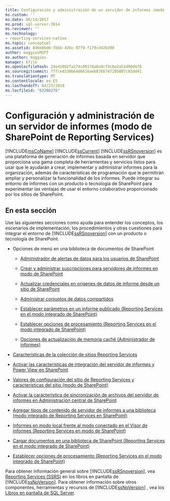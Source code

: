 ```yaml
---
title: Configuración y administración de un servidor de informes (modo de SharePoint de Reporting Services) | Microsoft Docs
ms.custom: ''
ms.date: 06/14/2017
ms.prod: sql-server-2014
ms.reviewer: ''
ms.technology:
- reporting-services-native
ms.topic: conceptual
ms.assetid: 846e86d0-fbbb-426c-97f9-f179cd42b390
author: maggiesMSFT
ms.author: maggies
manager: kfile
ms.openlocfilehash: 24e41082fa274c08176a8a9cf9cbe2a53d90d4f8
ms.sourcegitcommit: f7fced330b64d6616aeb8766747295807c92dd41
ms.translationtype: MT
ms.contentlocale: es-ES
ms.lasthandoff: 04/23/2019
ms.locfileid: "63266276"
---
```

# <a name="configuration-and-administration-of-a-report-server-reporting-services-sharepoint-mode"></a>Configuración y administración de un servidor de informes (modo de SharePoint de Reporting Services)
  [!INCLUDE[msCoName](../includes/msconame-md.md)] [!INCLUDE[ssCurrent](../includes/sscurrent-md.md)] [!INCLUDE[ssRSnoversion](../includes/ssrsnoversion-md.md)] es una plataforma de generación de informes basada en servidor que proporciona una gama completa de herramientas y servicios listos para usar que le ayudarán a crear, implementar y administrar informes para la organización, además de características de programación que le permitirán ampliar y personalizar la funcionalidad de los informes. Puede integrar su entorno de informes con un producto o tecnología de SharePoint para experimentar las ventajas de usar el entorno colaborativo proporcionado por los sitios de SharePoint.  
  
## <a name="in-this-section"></a>En esta sección  
 Use las siguientes secciones como ayuda para entender los conceptos, los escenarios de implementación, los procedimientos y otras cuestiones para integrar el entorno de [!INCLUDE[ssRSnoversion](../includes/ssrsnoversion-md.md)] con un producto o tecnología de SharePoint.  
  
-   Opciones de menú en una biblioteca de documentos de SharePoint  
  
    -   [Administrador de alertas de datos para los usuarios de SharePoint](../../2014/reporting-services/data-alert-manager-for-sharepoint-users.md)  
  
    -   [Crear y administrar suscripciones para servidores de informes en modo de SharePoint](subscriptions/create-and-manage-subscriptions-for-sharepoint-mode-report-servers.md)  
  
    -   [Actualizar credenciales en orígenes de datos de informe desde un sitio de SharePoint](report-data/update-credentials-in-report-data-sources-from-a-sharepoint-site.md)  
  
    -   [Administrar conjuntos de datos compartidos](report-data/manage-shared-datasets.md)  
  
    -   [Establecer parámetros en un informe publicado &#40;Reporting Services en el modo integrado de SharePoint&#41;](report-design/set-parameters-on-a-published-report-sharepoint-integrated-mode.md)  
  
    -   [Establecer opciones de procesamiento &#40;Reporting Services en el modo integrado de SharePoint&#41;](../../2014/reporting-services/set-processing-options-reporting-services-in-sharepoint-integrated-mode.md)  
  
    -   [Opciones de actualización de memoria caché &#40;Administrador de informes&#41;](../../2014/reporting-services/cache-refresh-options-report-manager.md)  
  
-   [Características de la colección de sitios Reporting Services](../../2014/reporting-services/reporting-services-site-collection-features.md)  
  
-   [Activar las características de integración del servidor de informes y Power View en SharePoint](activate-the-report-server-and-power-view-integration-features-in-sharepoint.md)  
  
-   [Valores de configuración del sitio de Reporting Services y características del sitio &#40;modo de SharePoint&#41;](../../2014/reporting-services/reporting-services-site-settings-and-site-features-sharepoint-mode.md)  
  
-   [Activar la característica de sincronización de archivos del servidor de informes en Administración central de SharePoint](../../2014/reporting-services/activate-report-server-file-sync-feature-sharepoint-central-administration.md)  
  
-   [Agregar tipos de contenido de servidor de informes a una biblioteca &#40;modo integrado de Reporting Services en SharePoint&#41;](../../2014/reporting-services/add-reporting-services-content-types-to-a-sharepoint-library.md)  
  
-   [Informes en modo local frente al modo conectado en el Visor de informes &#40;Reporting Services en modo de SharePoint&#41;](../../2014/reporting-services/local-vs-connected-mode-report-viewer-reporting-services-sharepoint-mode.md)  
  
-   [Cargar documentos en una biblioteca de SharePoint &#40;Reporting Services en el modo integrado de SharePoint&#41;](../../2014/reporting-services/upload-documents-to-a-sharepoint-library-reporting-services-in-sharepoint-mode.md)  
  
-   [Establecer opciones de procesamiento &#40;Reporting Services en el modo integrado de SharePoint&#41;](../../2014/reporting-services/set-processing-options-reporting-services-in-sharepoint-integrated-mode.md)  
  
 Para obtener información general sobre [!INCLUDE[ssRSnoversion](../includes/ssrsnoversion-md.md)], vea [Reporting Services &#40;SSRS&#41;](create-deploy-and-manage-mobile-and-paginated-reports.md) en los libros en pantalla de [!INCLUDE[ssNoVersion](../includes/ssnoversion-md.md)]. Para obtener información sobre otros componentes, herramientas y recursos de [!INCLUDE[ssNoVersion](../includes/ssnoversion-md.md)] , vea los [Libros en pantalla de SQL Server](../2014-toc/books-online-for-sql-server-2014.md).  
  
  
